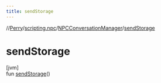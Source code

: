 ```yaml
---
title: sendStorage
---
```

//[Perry](../../../index.html)/[scripting.npc](../index.html)/[NPCConversationManager](index.html)/[sendStorage](send-storage.html)



# sendStorage



[jvm]\
fun [sendStorage](send-storage.html)()





